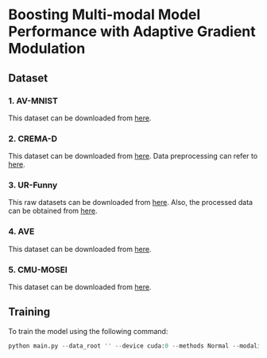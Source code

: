 # Boosting Multi-modal Model Performance with Adaptive Gradient Modulation


## Dataset
### 1. AV-MNIST

This dataset can be downloaded from [here](https://drive.google.com/file/d/1KvKynJJca5tDtI5Mmp6CoRh9pQywH8Xp/view?usp=sharing).

### 2. CREMA-D

This dataset can be downloaded from [here](https://github.com/CheyneyComputerScience/CREMA-D). Data preprocessing can refer to [here](https://github.com/GeWu-Lab/OGM-GE_CVPR2022/tree/main/data/CREMAD).

### 3. UR-Funny

This raw datasets can be downloaded from [here](https://github.com/ROC-HCI/UR-FUNNY). Also, the processed data can be obtained from [here](https://github.com/ROC-HCI/UR-FUNNY).

### 4. AVE
This dataset can be downloaded from [here](https://sites.google.com/view/audiovisualresearch).

### 5. CMU-MOSEI

This dataset can be downloaded from [here](https://drive.google.com/file/d/1tcVYIMcZdlDzGuJvnMtbMchKIK9ulW1P/view?usp=sharing).

## Training
To train the model using the following command:
```python 
python main.py --data_root '' --device cuda:0 --methods Normal --modality Multimodal --fusion_type late_fusion --random_seed 999 --expt_dir checkpoint --expt_name test --batch_size 64 --EPOCHS 100 --learning_rate 0.0001 --dataset AV-MNIST --alpha 2.5 --SHAPE_contribution False